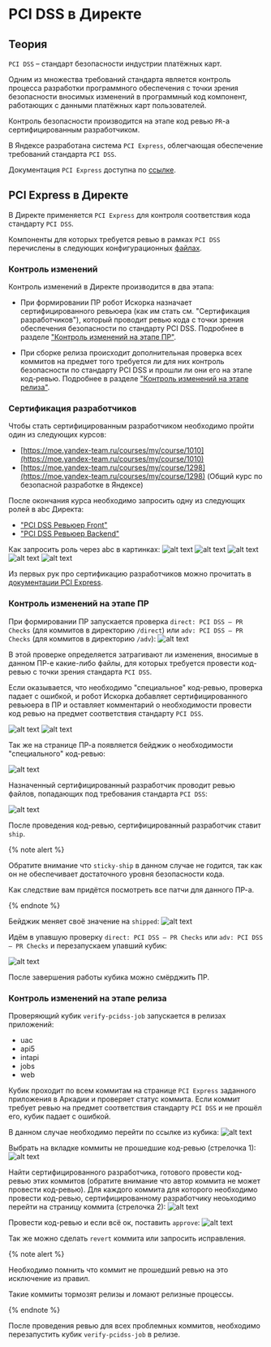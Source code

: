 # PCI DSS в Директе

## Теория

`PCI DSS` – стандарт безопасности индустрии платёжных карт.

Одним из множества требований стандарта является контроль процесса разработки программного обеспечения с точки зрения безопасности вносимых изменений в программный код компонент, работающих с данными платёжных карт пользователей.

Контроль безопасности производится на этапе код ревью `PR`-а сертифицированным разработчиком.

В Яндексе разработана система `PCI Express`, облегчающая обеспечение требований стандарта `PCI DSS`.

Документация `PCI Express` доступна по [ссылке](https://docs.yandex-team.ru/arcanum/projects/pci-dss).

## PCI Express в Директе

В Директе применяется `PCI Express` для контроля соответствия кода стандарту `PCI DSS`.

Компоненты для которых требуется ревью в рамках `PCI DSS` перечислены в следующих конфигурационных [файлах](https://a.yandex-team.ru/search?search=,pci-dss-package).

### Контроль изменений

Контроль изменений в Директе производится в два этапа:

- При формировании ПР робот Искорка назначает сертифицированного ревьюера (как им стать см. "Сертификация разработчиков"), который проводит ревью кода с точки зрения обеспечения безопасности по стандарту PCI DSS. Подробнее в разделе ["Контроль изменений на этапе ПР"](#kontrol-izmenenij-na-etape-pr).

- При сборке релиза происходит дополнительная проверка всех коммитов на предмет того требуется ли для них контроль безопасности по стандарту PCI DSS и прошли ли они его на этапе код-ревью. Подробнее в разделе ["Контроль изменений на этапе релиза"](#kontrol-izmenenij-na-etape-reliza).

### Сертификация разработчиков

Чтобы стать сертифицированным разработчиком необходимо пройти один из следующих курсов:
- [https://moe.yandex-team.ru/courses/my/course/1010](https://moe.yandex-team.ru/courses/my/course/1010)
- [https://moe.yandex-team.ru/courses/my/course/1298](https://moe.yandex-team.ru/courses/my/course/1298) (Общий курс по безопасной разработке в Яндексе)

После окончания курса необходимо запросить одну из следующих ролей в abc Директа:
- ["PCI DSS Ревьюер Front"](https://nda.ya.ru/t/6IaiG2nI5Bzv5u)
- ["PCI DSS Ревьюер Backend"](https://nda.ya.ru/t/0wBlOb-i5Bzv86)

Как запросить роль через abc в картинках:
![alt text](_assets/abc_add_participant.png "ABC добавить участника")
![alt text](_assets/abc_add_participant_name.png "ABC добавить участника по имени")
![alt text](_assets/abc_add_participant_clear_role.png "ABC очистить роль")
![alt text](_assets/abc_add_participant_pci.png "ABC ввести нужную роль")
![alt text](_assets/abc_add_participant_request.png "ABC запросить роль")

Из первых рук про сертификацию разработчиков можно прочитать в [документации PCI Express](https://docs.yandex-team.ru/arcanum/projects/pci-dss#process-sertifikacii-razrabotchikov).

### Контроль изменений на этапе ПР

При формировании ПР запускается проверка `direct: PCI DSS – PR Checks` (для коммитов в директорию `/direct`) или `adv: PCI DSS – PR Checks` (для коммитов в директорию `/adv`):
![alt text](_assets/pci_dss_check_failed.png "PCI DSS запускается проверка")

В этой проверке определяется затрагивают ли изменения, вносимые в данном ПР-е какие-либо файлы, для которых требуется провести код-ревью с точки зрения стандарта `PCI DSS`.

Если оказывается, что необходимо "специальное" код-ревью, проверка падает с ошибкой, и робот Искорка добавляет сертифицированного ревьюера в ПР и оставляет комментарий о необходимости провести код ревью на предмет соответствия стандарту `PCI DSS`.

![alt text](_assets/pci_dss_check_review_task_failed.png "PCI DSS падает кубик")
![alt text](_assets/pci_dss_special_reviewer_assigned.png "PCI DSS назначается ревьюер")

Так же на странице ПР-а появляется бейджик о необходимости "специального" код-ревью:

![alt text](_assets/pci_dss_not_reviewed_badge.png "PCI DSS появляется бейджик")

Назначенный сертифицированный разработчик проводит ревью файлов, попадающих под требования стандарта `PCI DSS`:

![alt text](_assets/pci_dss_review_only_pci_dss.png "PCI DSS код-ревью")

После проведения код-ревью, сертифицированный разработчик ставит `ship`.

{% note alert %}

Обратите внимание что `sticky-ship` в данном случае не годится, так как он не обеспечивает достаточного уровня безопасности кода.

Как следствие вам придётся посмотреть все патчи для данного ПР-а.

{% endnote %}

Бейджик меняет своё значение на `shipped`:
![alt text](_assets/pci_dss_review_shipped.png "PCI DSS ship")

Идём в упавшую проверку `direct: PCI DSS – PR Checks` или `adv: PCI DSS – PR Checks` и перезапускаем упавший кубик:

![alt text](_assets/pci_dss_check_review_restarted.png "PCI DSS ship")

После завершения работы кубика можно смёрджить ПР.

### Контроль изменений на этапе релиза

Проверяющий кубик `verify-pcidss-job` запускается в релизах приложений:
- uac
- api5
- intapi
- jobs
- web

Кубик проходит по всем коммитам на странице `PCI Express` заданного приложения в Аркадии и проверяет статус коммита.
Если коммит требует ревью на предмет соответствия стандарту `PCI DSS` и не прошёл его, кубик падает с ошибкой.

В данном случае необходимо перейти по ссылке из кубика:
![alt text](_assets/pci_dss_arcanum_link.png)

Выбрать на вкладке коммиты не прошедшие код-ревью (стрелочка 1):
![alt text](_assets/pci_add_arcanum_link_not_reviewed.png "PCI DSS фильтр коммитов")

Найти сертифицированного разработчика, готового провести код-ревью этих коммитов (обратите внимание что автор коммита не может провести код-ревью).
Для каждого коммита для которого необходимо провести код-ревью, сертифицированному разработчику неоьходимо перейти на страницу коммита (стрелочка 2):
![alt text](_assets/pci_add_arcanum_link_not_reviewed.png "PCI DSS фильтр коммитов")


Провести код-ревью и если всё ок, поставить `approve`:
![alt text](_assets/pci_dss_arcanum_link_approve.png "PCI DSS ссылка")

Так же можно сделать `revert` коммита или запросить исправления.

{% note alert %}

Необходимо помнить что коммит не прошедший ревью на это исключение из правил.

Такие коммиты тормозят релизы и ломают релизные процессы.

{% endnote %}

После проведения ревью для всех проблемных коммитов, необходимо перезапустить кубик `verify-pcidss-job` в релизе.
